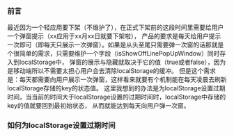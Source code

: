 ### 前言
最近因为一个轻应用要下架（不维护了），在正式下架前的这段时间里需要给用户一个弹窗提示（xx应用于xx月xx日就要下架啦），
产品的要求是每天给用户提示一次即可（即每天只展示一次弹窗）。如果是从头至尾只需要弹一次窗的话那就是个很简单的需求，只需要维护一个字段（isShowOffLinePopUpWindow）同时存入到localStorage中，
弹窗的展示与隐藏就取决于它的值（true或者false），因为是移动端所以不需要太担心用户会去清除localStorage的缓冲。
但是这个需求是：每天都需要向用户展示一次弹窗，这样看来就要有个机制能在每天凌晨去刷新localStorage存储的key的状态值。
这里我想到的办法是为localStorage设置过期时间，当当前的时间大于localStorage设置的过期时间时，localStorage中存储的key的值就要回到最初始状态，
从而就能达到每天向用户弹一次窗。

### 如何为localStorage设置过期时间
